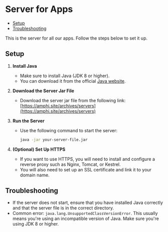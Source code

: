 # Server for Apps

- [Setup](#setup)
- [Troubleshooting](#troubleshooting)

This is the server for all our apps. Follow the steps below to set it up.

## Setup

1. **Install Java**
    - Make sure to install Java (JDK 8 or higher).
    - You can download it from the official [Java website](https://www.oracle.com/java/technologies/javase-jdk11-downloads.html).

2. **Download the Server Jar File**
    - Download the server jar file from the following link: [https://amphi.site/archives/servers](https://amphi.site/archives/servers)

3. **Run the Server**
    - Use the following command to start the server:
      ```bash
      java -jar your-server-file.jar
      ```

4. **(Optional) Set Up HTTPS**
    - If you want to use HTTPS, you will need to install and configure a reverse proxy such as Nginx, Tomcat, or Kestrel.
    - You will also need to set up an SSL certificate and link it to your domain name.

## Troubleshooting

- If the server does not start, ensure that you have installed Java correctly and that the server file is in the correct directory.
- Common error: `java.lang.UnsupportedClassVersionError`. This usually means you're using an incompatible version of Java. Make sure you're using JDK 8 or higher.